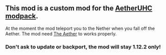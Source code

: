 ## This mod is a custom mod for the [AetherUHC modpack](https://www.curseforge.com/minecraft/modpacks/aetheruhc).
At the moment the mod teleport you to the Nether when you fall off the Aether.
The mod need [The Aether](https://www.curseforge.com/minecraft/mc-mods/the-aether) to works properly.

### Don't ask to update or backport, the mod will stay 1.12.2 only!
